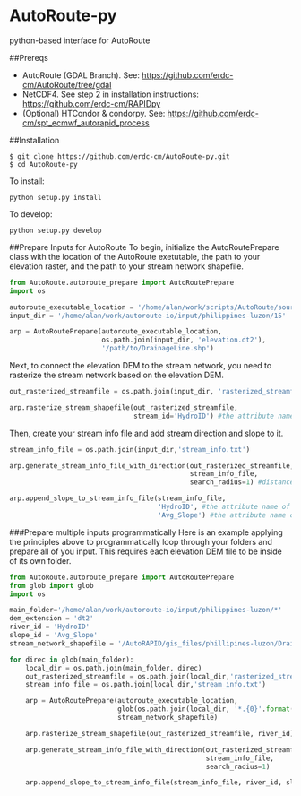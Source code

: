 # AutoRoute-py
python-based interface for AutoRoute

##Prereqs
- AutoRoute (GDAL Branch). See: https://github.com/erdc-cm/AutoRoute/tree/gdal
- NetCDF4. See step 2 in installation instructions: https://github.com/erdc-cm/RAPIDpy
- (Optional) HTCondor & condorpy. See: https://github.com/erdc-cm/spt_ecmwf_autorapid_process

##Installation
```
$ git clone https://github.com/erdc-cm/AutoRoute-py.git
$ cd AutoRoute-py
```
To install:
```
python setup.py install
```
To develop:
```
python setup.py develop
```

##Prepare Inputs for AutoRoute
To begin, initialize the AutoRoutePrepare class with the location of the AutoRoute
exetutable, the path to your elevation raster, and the path to your stream network
shapefile.

```python
from AutoRoute.autoroute_prepare import AutoRoutePrepare
import os

autoroute_executable_location = '/home/alan/work/scripts/AutoRoute/source_code/autoroute'
input_dir = '/home/alan/work/autoroute-io/input/philippines-luzon/15'

arp = AutoRoutePrepare(autoroute_executable_location,
                       os.path.join(input_dir, 'elevation.dt2'),
                       '/path/to/DrainageLine.shp')
```

Next, to connect the elevation DEM to the stream network, you need to rasterize the
stream network based on the elevation DEM.

```python
out_rasterized_streamfile = os.path.join(input_dir, 'rasterized_streamfile.tif')

arp.rasterize_stream_shapefile(out_rasterized_streamfile,
                               stream_id='HydroID') #the attribute name of the stream ID used for RAPID
```

Then, create your stream info file and add stream direction and slope to it.

```python
stream_info_file = os.path.join(input_dir,'stream_info.txt')

arp.generate_stream_info_file_with_direction(out_rasterized_streamfile,
                                             stream_info_file,
                                             search_radius=1) #distance to search for stream direction in meters

arp.append_slope_to_stream_info_file(stream_info_file,
                                     'HydroID', #the attribute name of the stream ID used for RAPID
                                     'Avg_Slope') #the attribute name of the stream slope
```

###Prepare multiple inputs programmatically
Here is an example applying the principles above to programmatically loop
through your folders and prepare all of you input. This requires each elevation DEM
file to be inside of its own folder.

```python
from AutoRoute.autoroute_prepare import AutoRoutePrepare
from glob import glob
import os

main_folder='/home/alan/work/autoroute-io/input/philippines-luzon/*'
dem_extension = 'dt2'
river_id = 'HydroID'
slope_id = 'Avg_Slope'
stream_network_shapefile = '/AutoRAPID/gis_files/phillipines-luzon/DrainageLine.shp'

for direc in glob(main_folder):
    local_dir = os.path.join(main_folder, direc)
    out_rasterized_streamfile = os.path.join(local_dir,'rasterized_streamfile.tif')
    stream_info_file = os.path.join(local_dir,'stream_info.txt')

    arp = AutoRoutePrepare(autoroute_executable_location,
                           glob(os.path.join(local_dir, '*.{0}'.format(dem_extension)))[0],
                           stream_network_shapefile)

    arp.rasterize_stream_shapefile(out_rasterized_streamfile, river_id)

    arp.generate_stream_info_file_with_direction(out_rasterized_streamfile,
                                                 stream_info_file,
                                                 search_radius=1)

    arp.append_slope_to_stream_info_file(stream_info_file, river_id, slope_id)
```